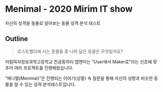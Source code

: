 # Menimal - 2020 Mirim IT show
자신의 성격을 동물로 알아보는 동물 성격 분석 테스트
## Outline
> 로스트밸리에 사는 동물들 중 나와 닮은 동물은 무엇일까요?

미림여자정보과학고등학교 전공동아리 앱앤미는 “User에서 Maker로”라는 신조에 맞추어 여러 프로젝트를 진행해왔습니다.

“메니멀(Menimal)”은 진행되는 이야기(상황) 속 질문을 통해 자신의 성향과 비슷한 동물을 알 수 있는 성격 분석테스트입니다.
